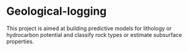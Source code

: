 # Geological-logging
This project is aimed at building predictive models for lithology or hydrocarbon potential and classify rock types or estimate subsurface properties.
